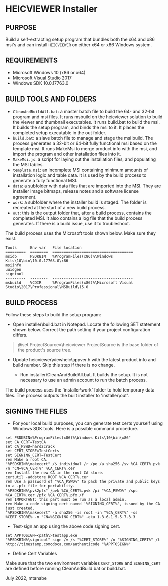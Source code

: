 # HEICVIEWER Installer

## PURPOSE

Build a self-extracting setup program that bundles both the x64 and x86 msi's and can install `HEICVIEWER` on either x64 or x86 Windows system.


## REQUIREMENTS

- Microsoft Windows 10 (x86 or x64)
- Microsoft Visual Studio 2017
- Windows SDK 10.0.17763.0


## BUILD TOOLS AND FOLDERS

- `CleanAndBuildAll.bat`: a master batch file to build the 64- and 32-bit program and msi files. It runs msbuild on the heicviewer solution to build the viewer and thumbnail executables. It runs build.bat to build the msi. It builds the setup program, and binds the msi to it. It places the completed setup executable in the out folder.
- `build.bat`: a slave batch file to manage and stage the msi build. The process generates a 32-bit or 64-bit fully functional msi based on the template msi. It runs MakeMsi to merge product info with the msi, and import the program and other installation files into it.
- `MakeMsi.js`: a script for laying out the installation files, and populating the MSI tables.
- `template.msi`: an incomplete MSI containing minimum amounts of installation logic and table data. It is used by the build process to generate a fully functional MSI.
- `data`: a subfolder with data files that are imported into the MSI. They are installer image bitmaps, release notes and a software license agreement.
- `work`: a subfolder where the installer build is staged. The folder is recreated at the start of a new build process.
- `out`: this is the output folder that, after a build process, contains the completed MSI. It also contains a log file that the build process generates. If there is a build issue, use it to troubleshoot.

The build process uses the Microsoft tools shown below. Make sure they exist.

```
Tools      Env var   File location
=========  ========  ====================================
msidb      PSDKBIN   %ProgramFiles(x86)%\Windows Kits\10\bin\10.0.17763.0\x86
msiinfo
uuidgen
signtool
---------  --------  ------------------------------------
msbuild    VCDIR     %ProgramFiles(x86)%\Microsoft Visual Studio\2017\Professional\MSBuild\15.0
```

## BUILD PROCESS

Follow these steps to build the setup program:

- Open installer\build.bat in Notepad. Locate the following SET statement shown below. Correct the path setting if your project configuration differs.
> @set ProjectSource=<directory>\heicviewer
ProjectSource is the base folder of the product's source tree.

- Update heicviewer\viewheic\appver.h with the latest product info and build number. Skip this step if there is no change.

  - Run installer\CleanAndBuildAll.bat. It builds the setup. It is not necessary to use an admin account to run the batch process.

The build process uses the 'installer\work' folder to hold temporary data files. The process outputs the built installer to 'installer\out'.


## SIGNING THE FILES

- For your local build purposes, you can generate test certs yourself using Windows SDK tools. Here is a possible command procedure.

```Batchfile
set PSDKBIN=%ProgramFiles(x86)%\Windows Kits\10\bin\x86"
set CA_CERT=TestCA
set CA_PSWD=hard2crack
set CERT_STORE=TestCerts
set SIGNING_CERT=TestCert
rem Make a root CA.
"%PSDKBIN%\makecert" /$ individual /r /pe /a sha256 /sv %CA_CERT%.pvk /n "CN=%CA_CERT%" %CA_CERT%.cer
rem Install the new CA in the root CA store.
certutil -addstore ROOT %CA_CERT%.cer
rem Use a password of "%CA_PSWD%" to pack the private and public keys in a .pfx file for portability.
"%PSDKBIN%\pvk2pfx" /pvk %CA_CERT%.pvk /pi "%CA_PSWD%" /spc %CA_CERT%.cer /pfx %CA_CERT%.pfx /f
rem IMPORTANT: this part must be run as a local admin.
rem Make a code signing cert named '%SIGNING_CERT%', issued by the CA just created.
"%PSDKBIN%\makecert" -a sha256 -is root -in "%CA_CERT%" -ss %CERT_STORE% -n "CN=%SIGNING_CERT%" -eku 1.3.6.1.5.5.7.3.3
```

- Test-sign an app using the above code signing cert.

```Batchfile
set APPTOSIGN=<path\>testapp.exe
"%PSDKBIN%\signtool" sign /v /s "%CERT_STORE%" /n "%SIGNING_CERT%" /t http://timestamp.comodoca.com/authenticode "%APPTOSIGN%"
```

- Define Cert Variables

Make sure that the two environment variables `CERT_STORE` and `SIGNING_CERT` are defined before running CleanAndBuild.bat or build.bat.

July 2022, mtanabe
